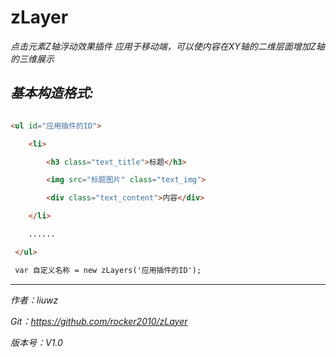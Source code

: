 # zLayer

*点击元素Z轴浮动效果插件*
*应用于移动端，可以使内容在XY轴的二维层面增加Z轴的三维展示*

*基本构造格式:*
---
```html

<ul id="应用插件的ID">

	<li>

 		<h3 class="text_title">标题</h3>

 		<img src="标题图片" class="text_img">

		<div class="text_content">内容</div>

	</li>

	......

 </ul>

 var 自定义名称 = new zLayers('应用插件的ID');

```
---

*作者：liuwz*

*Git：https://github.com/rocker2010/zLayer*

*版本号：V1.0*

